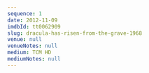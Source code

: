 ```yaml
---
sequence: 1
date: 2012-11-09
imdbId: tt0062909
slug: dracula-has-risen-from-the-grave-1968
venue: null
venueNotes: null
medium: TCM HD
mediumNotes: null
---
```


